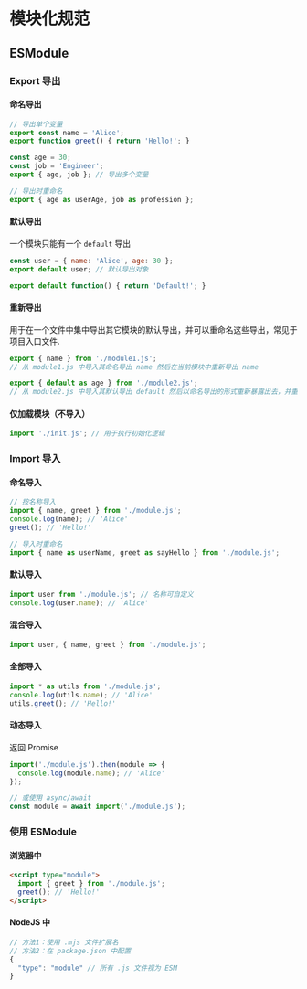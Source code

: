 # 模块化规范

## ESModule

### Export 导出

#### 命名导出

```js
// 导出单个变量
export const name = 'Alice';
export function greet() { return 'Hello!'; }

const age = 30;
const job = 'Engineer';
export { age, job }; // 导出多个变量

// 导出时重命名
export { age as userAge, job as profession };
```

#### 默认导出

一个模块只能有一个 `default` 导出

```js
const user = { name: 'Alice', age: 30 };
export default user; // 默认导出对象

export default function() { return 'Default!'; } 
```

#### 重新导出

用于在一个文件中集中导出其它模块的默认导出，并可以重命名这些导出，常见于项目入口文件.

```js
export { name } from './module1.js';
// 从 module1.js 中导入其命名导出 name 然后在当前模块中重新导出 name

export { default as age } from './module2.js';
// 从 module2.js 中导入其默认导出 default 然后以命名导出的形式重新暴露出去，并重命名为 age
```

#### 仅加载模块（不导入）

```js
import './init.js'; // 用于执行初始化逻辑
```

### Import 导入

#### 命名导入

```js
// 按名称导入
import { name, greet } from './module.js';
console.log(name); // 'Alice'
greet(); // 'Hello!'

// 导入时重命名
import { name as userName, greet as sayHello } from './module.js';
```

#### 默认导入

```js
import user from './module.js'; // 名称可自定义
console.log(user.name); // 'Alice'
```

#### 混合导入

```js
import user, { name, greet } from './module.js';
```

#### 全部导入

```js
import * as utils from './module.js';
console.log(utils.name); // 'Alice'
utils.greet(); // 'Hello!'
```

#### 动态导入

返回 Promise

```js
import('./module.js').then(module => {
  console.log(module.name); // 'Alice'
});

// 或使用 async/await
const module = await import('./module.js');
```

### 使用 ESModule

#### 浏览器中

```html
<script type="module">
  import { greet } from './module.js';
  greet(); // 'Hello!'
</script>
```
#### NodeJS 中

```js
// 方法1：使用 .mjs 文件扩展名
// 方法2：在 package.json 中配置
{
  "type": "module" // 所有 .js 文件视为 ESM
}
```
